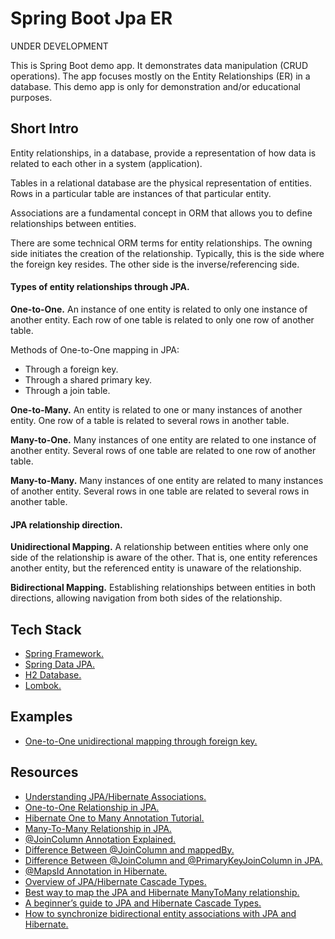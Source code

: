 
# Spring Boot Jpa ER

UNDER DEVELOPMENT

This is Spring Boot demo app. It demonstrates data manipulation (CRUD operations).
The app focuses mostly on the Entity Relationships (ER) in a database. 
This demo app is only for demonstration and/or educational purposes.


## Short Intro

Entity relationships, in a database, provide a representation of how data 
is related to each other in a system (application).

Tables in a relational database are the physical representation of entities.
Rows in a particular table are instances of that particular entity.

Associations are a fundamental concept in ORM that allows you to define 
relationships between entities.

There are some technical ORM terms for entity relationships. 
The owning side initiates the creation of the relationship. 
Typically, this is the side where the foreign key resides. 
The other side is the inverse/referencing side.

#### Types of entity relationships through JPA.

**One-to-One.** An instance of one entity is related to only one instance of another 
entity. Each row of one table is related to only one row of another table.

Methods of One-to-One mapping in JPA:
* Through a foreign key.
* Through a shared primary key.
* Through a join table.

**One-to-Many.** An entity is related to one or many instances of another entity. 
One row of a table is related to several rows in another table.

**Many-to-One.** Many instances of one entity are related to one instance of 
another entity. Several rows of one table are related to one row of another table.

**Many-to-Many.** Many instances of one entity are related to many instances of 
another entity. Several rows in one table are related to several rows in another table.


#### JPA relationship direction.

**Unidirectional Mapping.** A relationship between entities where only one side 
of the relationship is aware of the other. That is, one entity references another entity,
but the referenced entity is unaware of the relationship.

**Bidirectional Mapping.** Establishing relationships between entities in both 
directions, allowing navigation from both sides of the relationship.


## Tech Stack

* [Spring Framework.](https://spring.io/)
* [Spring Data JPA.](https://spring.io/projects/spring-data-jpa)
* [H2 Database.](https://www.h2database.com/html/main.html)
* [Lombok.](https://projectlombok.org/)


## Examples

* [One-to-One unidirectional mapping through foreign key.](docs/_01_1_to_1_unidir_fk_jc/README.md)


## Resources

* [Understanding JPA/Hibernate Associations.](https://www.baeldung.com/jpa-hibernate-associations)
* [One-to-One Relationship in JPA.](https://www.baeldung.com/jpa-one-to-one)
* [Hibernate One to Many Annotation Tutorial.](https://www.baeldung.com/hibernate-one-to-many)
* [Many-To-Many Relationship in JPA.](https://www.baeldung.com/jpa-many-to-many)
* [@JoinColumn Annotation Explained.](https://www.baeldung.com/jpa-join-column)
* [Difference Between @JoinColumn and mappedBy.](https://www.baeldung.com/jpa-joincolumn-vs-mappedby)
* [Difference Between @JoinColumn and @PrimaryKeyJoinColumn in JPA.](https://www.baeldung.com/java-jpa-join-vs-primarykeyjoin)
* [@MapsId Annotation in Hibernate.](https://www.baeldung.com/hibernate-mapsid-annotation)
* [Overview of JPA/Hibernate Cascade Types.](https://www.baeldung.com/jpa-cascade-types)
* [Best way to map the JPA and Hibernate ManyToMany relationship.](https://vladmihalcea.com/the-best-way-to-use-the-manytomany-annotation-with-jpa-and-hibernate/)
* [A beginner’s guide to JPA and Hibernate Cascade Types.](https://vladmihalcea.com/a-beginners-guide-to-jpa-and-hibernate-cascade-types/)
* [How to synchronize bidirectional entity associations with JPA and Hibernate.](https://vladmihalcea.com/jpa-hibernate-synchronize-bidirectional-entity-associations/)